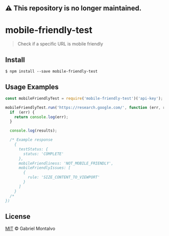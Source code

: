 ## ⚠️ This repository is no longer maintained.

# mobile-friendly-test

> Check if a specific URL is mobile friendly

## Install

```
$ npm install --save mobile-friendly-test
```

## Usage Examples

```javascript
const mobileFriendlyTest = require('mobile-friendly-test')('api-key');

mobileFriendlyTest.run('https://research.google.com/', function (err, results) {
  if  (err) {
    return console.log(err);
  }

  console.log(results);

  /* Example response
    {
      testStatus: { 
        status: 'COMPLETE' 
      },
      mobileFriendliness: 'NOT_MOBILE_FRIENDLY',
      mobileFriendlyIssues: [ 
        { 
          rule: 'SIZE_CONTENT_TO_VIEWPORT' 
        } 
      ] 
    }
  /*
})
```

## License

[MIT](https://github.com/gmontalvoriv/mobile-friendly-test/blob/master/LICENSE) © Gabriel Montalvo
